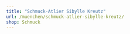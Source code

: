 ```yaml
---
title: "Schmuck-Atlier Sibylle Kreutz"
url: /muenchen/schmuck-atlier-sibylle-kreutz/
shop: Schmuck
---
```

